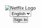 <!DOCTYPE html>
<html lang="en">

<head>
  <meta charset="UTF-8" />
  <meta name="viewport" content="width=device-width, initial-scale=1.0" />
  <title>Netflix Clone</title>
  <link rel="stylesheet" href="style.css" />
</head>
<style>
  * {
  margin: 0;
  padding: 0;
  box-sizing: border-box;
}

body {
  font-family: Arial, sans-serif;
  background-color: black;
  color: white;
  height: 3112px;
}

.back {
  min-height: 116.3vh;
  background: linear-gradient(
      to bottom,
      rgba(0, 0, 0, 0.8) 0%,
      rgba(0, 0, 0, 0.2) 40%,
      rgba(0, 0, 0, 0.8) 100%
    ),
    url('image___netflix.jpg') no-repeat center center/cover;
  display: flex;
  flex-direction: column;
}

header {
  max-width: 1200px;
  width: 100%;
  margin-left:80px;
  padding: px;
  display: flex;
  justify-content: space-between;
  align-items: center;
}

.logo img {
  height: 120px;
  width: 200px;
}

nav form {
  display: flex;
  gap: 10px;
  align-items: center;
}

.language-selector {
  display: flex;
  align-items: center;
  gap: 8px;
  border: 1px solid white;
  padding: 6px 10px;
  border-radius: 3px;
  background-color: transparent;
  color: white;
}

.language-selector ion-icon {
  font-size: 18px;
  color: white;
}

.language-selector select {
  background-color: black;
  color: white;
  border: none;
  font-size: 14px;
  outline: none;
  cursor: pointer;
}

/* Dropdown ke options ke liye styling */
.language-selector select option {
  background-color:white;
  color: black;
}

button {
  padding: 6px 14px;
  background-color: red;
  color: white;
  border: none;
  border-radius: 3px;
  font-weight: bold;
  cursor: pointer;
  font-size: 14px;
  transition: background-color 0.3s ease;
}

button:hover {
  background-color: darkred;
}

@media (max-width: 768px) {
  header {
    flex-direction: column;
    gap: 20px;
    text-align: center;
  }

  nav form {
    flex-direction: column;
    gap: 10px;
  }
}

</style>
<body>
  <div class="back">
    <header>
      <div class="logo">
        <img src="Netflix_Logo_CMYK.png" alt="Netflix Logo" />
      </div>
      <nav>
        <form>
          <div class="language-selector">
            <ion-icon name="language"></ion-icon>
            <select>
              <option value="en">English</option>
              <option value="hi">हिन्दी</option>
            </select>
          </div>
          <button type="button">Sign In</button>
        </form>
      </nav>
    </header>
  </div>

  <!-- Ionicons scripts -->
  <script type="module" src="https://unpkg.com/ionicons@7.1.0/dist/ionicons/ionicons.esm.js"></script>
  <script nomodule src="https://unpkg.com/ionicons@7.1.0/dist/ionicons/ionicons.js"></script>

</html>
